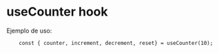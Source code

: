 # useCounter hook
Ejemplo de uso:
```
    const { counter, increment, decrement, reset} = useCounter(10); 
```